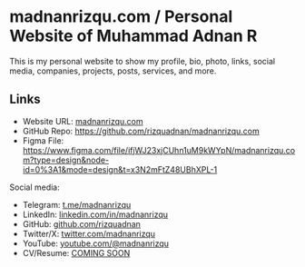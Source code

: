 # madnanrizqu.com / Personal Website of Muhammad Adnan R

This is my personal website to show my profile, bio, photo, links, social media, companies, projects, posts, services, and more.

## Links

- Website URL: [madnanrizqu.com](https://madnanrizqu.com)
- GitHub Repo: <https://github.com/rizquadnan/madnanrizqu.com>
- Figma File: <https://www.figma.com/file/ifjWJ23xjCUhn1uM9kWYpN/madnanrizqu.com?type=design&node-id=0%3A1&mode=design&t=x3N2mFtZ48UBhXPL-1>

Social media:

- Telegram: [t.me/madnanrizqu](https://t.me/madnanrizqu)
- LinkedIn: [linkedin.com/in/madnanrizqu](https://linkedin.com/in/madnanrizqu)
- GitHub: [github.com/rizquadnan](https://github.com/rizquadnan)
- Twitter/X: [twitter.com/madnanrizqu](https://twitter.com/madnanrizqu)
- YouTube: [youtube.com/@madnanrizqu](https://youtube.com/@madnanrizqu)
- CV/Resume: [COMING SOON]()

